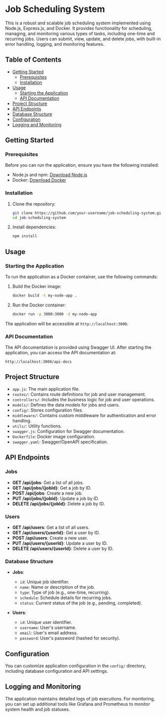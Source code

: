 # Job Scheduling System

This is a robust and scalable job scheduling system implemented using Node.js, Express.js, and Docker. It provides functionality for scheduling, managing, and monitoring various types of tasks, including one-time and recurring jobs. Users can submit, view, update, and delete jobs, with built-in error handling, logging, and monitoring features.

## Table of Contents
- [Getting Started](#getting-started)
  - [Prerequisites](#prerequisites)
  - [Installation](#installation)
- [Usage](#usage)
  - [Starting the Application](#starting-the-application)
  - [API Documentation](#api-documentation)
- [Project Structure](#project-structure)
- [API Endpoints](#api-endpoints)
- [Database Structure](#database-structure)
- [Configuration](#configuration)
- [Logging and Monitoring](#logging-and-monitoring)

## Getting Started

### Prerequisites

Before you can run the application, ensure you have the following installed:

- Node.js and npm: [Download Node.js](https://nodejs.org/)
- Docker: [Download Docker](https://docs.docker.com/get-docker/)

### Installation

1. Clone the repository:

   ```bash
   git clone https://github.com/your-username/job-scheduling-system.git
   cd job-scheduling-system
   ```

2. Install dependencies:

   ```bash
   npm install
   ```

## Usage

### Starting the Application

To run the application as a Docker container, use the following commands:

1. Build the Docker image:

   ```bash
   docker build -t my-node-app .
   ```

2. Run the Docker container:

   ```bash
   docker run -p 3000:3000 -d my-node-app
   ```

The application will be accessible at `http://localhost:3000`.

### API Documentation

The API documentation is provided using Swagger UI. After starting the application, you can access the API documentation at:

`http://localhost:3000/api-docs`

## Project Structure

- `app.js`: The main application file.
- `routes/`: Contains route definitions for job and user management.
- `controllers/`: Includes the business logic for job and user operations.
- `models/`: Defines the data models for jobs and users.
- `config/`: Stores configuration files.
- `middleware/`: Contains custom middleware for authentication and error handling.
- `utils/`: Utility functions.
- `swagger.js`: Configuration for Swagger documentation.
- `Dockerfile`: Docker image configuration.
- `swagger.yaml`: Swagger/OpenAPI specification.

## API Endpoints

### Jobs

- **GET /api/jobs**: Get a list of all jobs.
- **GET /api/jobs/{jobId}**: Get a job by ID.
- **POST /api/jobs**: Create a new job.
- **PUT /api/jobs/{jobId}**: Update a job by ID.
- **DELETE /api/jobs/{jobId}**: Delete a job by ID.

### Users

- **GET /api/users**: Get a list of all users.
- **GET /api/users/{userId}**: Get a user by ID.
- **POST /api/users**: Create a new user.
- **PUT /api/users/{userId}**: Update a user by ID.
- **DELETE /api/users/{userId}**: Delete a user by ID.

### Database Structure

- **Jobs**:
  - `id`: Unique job identifier.
  - `name`: Name or description of the job.
  - `type`: Type of job (e.g., one-time, recurring).
  - `schedule`: Schedule details for recurring jobs.
  - `status`: Current status of the job (e.g., pending, completed).
  
- **Users**:
  - `id`: Unique user identifier.
  - `username`: User's username.
  - `email`: User's email address.
  - `password`: User's password (hashed for security).

## Configuration

You can customize application configuration in the `config/` directory, including database configuration and API settings.

## Logging and Monitoring

The application maintains detailed logs of job executions. For monitoring, you can set up additional tools like Grafana and Prometheus to monitor system health and job statuses.
